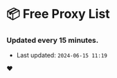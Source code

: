 # :package: Free Proxy List
### Updated every 15 minutes.

- Last updated: `2024-06-15 11:19`

:heart:
